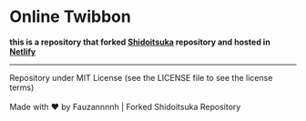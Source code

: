 # Online Twibbon

**this is a repository that forked [Shidoitsuka](https://github.com/shidoitsuka) repository and hosted in [Netlify](https://netlify.com)**

<hr>
Repository under MIT License (see the LICENSE file to see the license terms)
<br><br>
Made with ♥️ by Fauzannnnh | Forked Shidoitsuka Repository